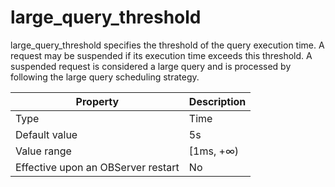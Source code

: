 large_query_threshold
==========================================

large_query_threshold specifies the threshold of the query execution time. A request may be suspended if its execution time exceeds this threshold. A suspended request is considered a large query and is processed by following the large query scheduling strategy.


| **Property** | **Description** |
|------------------|------------|
| Type | Time |
| Default value | 5s |
| Value range | \[1ms, +∞) |
| Effective upon an OBServer restart | No |




